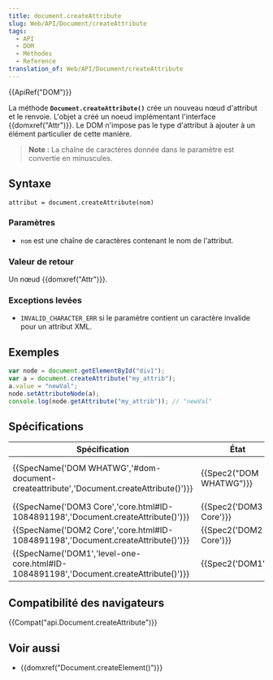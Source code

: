 ```yaml
---
title: document.createAttribute
slug: Web/API/Document/createAttribute
tags:
  - API
  - DOM
  - Méthodes
  - Reference
translation_of: Web/API/Document/createAttribute
---
```

{{ApiRef("DOM")}}

La méthode **`Document.createAttribute()`** crée un nouveau nœud d'attribut et le renvoie. L'objet a créé un noeud implémentant l'interface {{domxref("Attr")}}. Le DOM n'impose pas le type d'attribut à ajouter à un élément particulier de cette manière.

> **Note :** La chaîne de caractères donnée dans le paramètre est convertie en minuscules.

## Syntaxe

    attribut = document.createAttribute(nom)

### Paramètres

- `nom` est une chaîne de caractères contenant le nom de l'attribut.

### Valeur de retour

Un nœud {{domxref("Attr")}}.

### Exceptions levées

- `INVALID_CHARACTER_ERR`  si le paramètre contient un caractère invalide pour un attribut XML.

## Exemples

```js
var node = document.getElementById("div1");
var a = document.createAttribute("my_attrib");
a.value = "newVal";
node.setAttributeNode(a);
console.log(node.getAttribute("my_attrib")); // "newVal"
```

## Spécifications

| Spécification                                                                                                        | État                             | Commentaires                                        |
| -------------------------------------------------------------------------------------------------------------------- | -------------------------------- | --------------------------------------------------- |
| {{SpecName('DOM WHATWG','#dom-document-createattribute','Document.createAttribute()')}} | {{Spec2("DOM WHATWG")}} | Comportement précis avec des caractères majuscules. |
| {{SpecName('DOM3 Core','core.html#ID-1084891198','Document.createAttribute()')}}         | {{Spec2('DOM3 Core')}}     | Pas de modification.                                |
| {{SpecName('DOM2 Core','core.html#ID-1084891198','Document.createAttribute()')}}         | {{Spec2('DOM2 Core')}}     | Pas de modification.                                |
| {{SpecName('DOM1','level-one-core.html#ID-1084891198','Document.createAttribute()')}}     | {{Spec2('DOM1')}}         | Définition initiale.                                |

## Compatibilité des navigateurs

{{Compat("api.Document.createAttribute")}}

## Voir aussi

- {{domxref("Document.createElement()")}}
